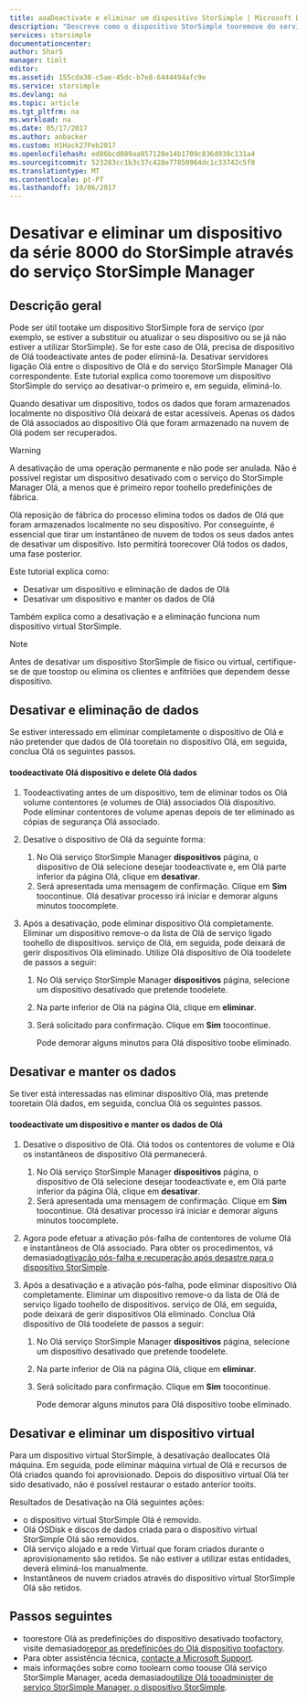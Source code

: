 ```yaml
---
title: aaaDeactivate e eliminar um dispositivo StorSimple | Microsoft Docs
description: "Descreve como o dispositivo StorSimple tooremove do serviço ao desativar-o primeiro e, em seguida, eliminá-lo."
services: storsimple
documentationcenter: 
author: SharS
manager: timlt
editor: 
ms.assetid: 155cda38-c5ae-45dc-b7e8-6444494afc9e
ms.service: storsimple
ms.devlang: na
ms.topic: article
ms.tgt_pltfrm: na
ms.workload: na
ms.date: 05/17/2017
ms.author: anbacker
ms.custom: H1Hack27Feb2017
ms.openlocfilehash: ed86bcd089aa957128e14b1709c836d938c131a4
ms.sourcegitcommit: 523283cc1b3c37c428e77850964dc1c33742c5f0
ms.translationtype: MT
ms.contentlocale: pt-PT
ms.lasthandoff: 10/06/2017
---
```

# <a name="deactivate-and-delete-a-storsimple-8000-series-device-via-storsimple-manager-service"></a>Desativar e eliminar um dispositivo da série 8000 do StorSimple através do serviço StorSimple Manager
## <a name="overview"></a>Descrição geral
Pode ser útil tootake um dispositivo StorSimple fora de serviço (por exemplo, se estiver a substituir ou atualizar o seu dispositivo ou se já não estiver a utilizar StorSimple). Se for este caso de Olá, precisa de dispositivo de Olá toodeactivate antes de poder eliminá-la. Desativar servidores ligação Olá entre o dispositivo de Olá e do serviço StorSimple Manager Olá correspondente. Este tutorial explica como tooremove um dispositivo StorSimple do serviço ao desativar-o primeiro e, em seguida, eliminá-lo. 

Quando desativar um dispositivo, todos os dados que foram armazenados localmente no dispositivo Olá deixará de estar acessíveis. Apenas os dados de Olá associados ao dispositivo Olá que foram armazenado na nuvem de Olá podem ser recuperados.  

> [!WARNING]
> A desativação de uma operação permanente e não pode ser anulada. Não é possível registar um dispositivo desativado com o serviço do StorSimple Manager Olá, a menos que é primeiro repor toohello predefinições de fábrica. 
> 
> Olá reposição de fábrica do processo elimina todos os dados de Olá que foram armazenados localmente no seu dispositivo. Por conseguinte, é essencial que tirar um instantâneo de nuvem de todos os seus dados antes de desativar um dispositivo. Isto permitirá toorecover Olá todos os dados, uma fase posterior.
> 
> 

Este tutorial explica como:

* Desativar um dispositivo e eliminação de dados de Olá
* Desativar um dispositivo e manter os dados de Olá

Também explica como a desativação e a eliminação funciona num dispositivo virtual StorSimple.

> [!NOTE]
> Antes de desativar um dispositivo StorSimple de físico ou virtual, certifique-se de que toostop ou elimina os clientes e anfitriões que dependem desse dispositivo.
> 
> 

## <a name="deactivate-and-delete-data"></a>Desativar e eliminação de dados
Se estiver interessado em eliminar completamente o dispositivo de Olá e não pretender que dados de Olá tooretain no dispositivo Olá, em seguida, conclua Olá os seguintes passos.

#### <a name="toodeactivate-hello-device-and-delete-hello-data"></a>toodeactivate Olá dispositivo e delete Olá dados
1. Toodeactivating antes de um dispositivo, tem de eliminar todos os Olá volume contentores (e volumes de Olá) associados Olá dispositivo. Pode eliminar contentores de volume apenas depois de ter eliminado as cópias de segurança Olá associado.
2. Desative o dispositivo de Olá da seguinte forma:
   
   1. No Olá serviço StorSimple Manager **dispositivos** página, o dispositivo de Olá selecione desejar toodeactivate e, em Olá parte inferior da página Olá, clique em **desativar**.
   2. Será apresentada uma mensagem de confirmação. Clique em **Sim** toocontinue. Olá desativar processo irá iniciar e demorar alguns minutos toocomplete.
3. Após a desativação, pode eliminar dispositivo Olá completamente. Eliminar um dispositivo remove-o da lista de Olá de serviço ligado toohello de dispositivos. serviço de Olá, em seguida, pode deixará de gerir dispositivos Olá eliminado. Utilize Olá dispositivo de Olá toodelete de passos a seguir:
   
   1. No Olá serviço StorSimple Manager **dispositivos** página, selecione um dispositivo desativado que pretende toodelete.
   2. Na parte inferior de Olá na página Olá, clique em **eliminar**.
   3. Será solicitado para confirmação. Clique em **Sim** toocontinue.
      
      Pode demorar alguns minutos para Olá dispositivo toobe eliminado.

## <a name="deactivate-and-retain-data"></a>Desativar e manter os dados
Se tiver está interessadas nas eliminar dispositivo Olá, mas pretende tooretain Olá dados, em seguida, conclua Olá os seguintes passos.

#### <a name="toodeactivate-a-device-and-retain-hello-data"></a>toodeactivate um dispositivo e manter os dados de Olá
1. Desative o dispositivo de Olá. Olá todos os contentores de volume e Olá os instantâneos de dispositivo Olá permanecerá.
   
   1. No Olá serviço StorSimple Manager **dispositivos** página, o dispositivo de Olá selecione desejar toodeactivate e, em Olá parte inferior da página Olá, clique em **desativar**.
   2. Será apresentada uma mensagem de confirmação. Clique em **Sim** toocontinue. Olá desativar processo irá iniciar e demorar alguns minutos toocomplete.
2. Agora pode efetuar a ativação pós-falha de contentores de volume Olá e instantâneos de Olá associado. Para obter os procedimentos, vá demasiado[ativação pós-falha e recuperação após desastre para o dispositivo StorSimple](storsimple-device-failover-disaster-recovery.md).
3. Após a desativação e a ativação pós-falha, pode eliminar dispositivo Olá completamente. Eliminar um dispositivo remove-o da lista de Olá de serviço ligado toohello de dispositivos. serviço de Olá, em seguida, pode deixará de gerir dispositivos Olá eliminado. Conclua Olá dispositivo de Olá toodelete de passos a seguir:
   
   1. No Olá serviço StorSimple Manager **dispositivos** página, selecione um dispositivo desativado que pretende toodelete.
   2. Na parte inferior de Olá na página Olá, clique em **eliminar**.
   3. Será solicitado para confirmação. Clique em **Sim** toocontinue.
      
      Pode demorar alguns minutos para Olá dispositivo toobe eliminado.

## <a name="deactivate-and-delete-a-virtual-device"></a>Desativar e eliminar um dispositivo virtual
Para um dispositivo virtual StorSimple, à desativação deallocates Olá máquina. Em seguida, pode eliminar máquina virtual de Olá e recursos de Olá criados quando foi aprovisionado. Depois do dispositivo virtual Olá ter sido desativado, não é possível restaurar o estado anterior tooits. 

Resultados de Desativação na Olá seguintes ações:

* o dispositivo virtual StorSimple Olá é removido.
* Olá OSDisk e discos de dados criada para o dispositivo virtual StorSimple Olá são removidos.
* Olá serviço alojado e a rede Virtual que foram criados durante o aprovisionamento são retidos. Se não estiver a utilizar estas entidades, deverá eliminá-los manualmente.
* Instantâneos de nuvem criados através do dispositivo virtual StorSimple Olá são retidos.

## <a name="next-steps"></a>Passos seguintes
* toorestore Olá as predefinições do dispositivo desativado toofactory, visite demasiado[repor as predefinições do Olá dispositivo toofactory](storsimple-manage-device-controller.md#reset-the-device-to-factory-default-settings).
* Para obter assistência técnica, [contacte a Microsoft Support](storsimple-contact-microsoft-support.md).
* mais informações sobre como toolearn como toouse Olá serviço StorSimple Manager, aceda demasiado[utilize Olá tooadminister de serviço StorSimple Manager, o dispositivo StorSimple](storsimple-manager-service-administration.md). 

